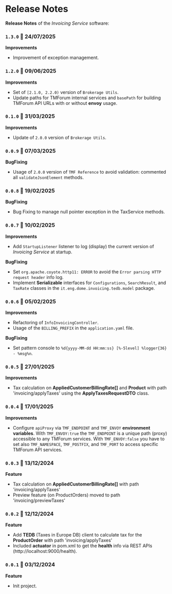 # Release Notes

**Release Notes** of the *Invoicing Service* software:

### <code>1.3.0</code> :calendar: 24/07/2025
**Improvements**
* Improvement of exception management. 

### <code>1.2.0</code> :calendar: 09/06/2025
**Improvements**
* Set of `[2.1.0, 2.2.0)` version of `Brokerage Utils`.
* Update paths for TMForum internal services and `basePath` for building TMForum API URLs with or without **envoy** usage.


### <code>0.1.0</code> :calendar: 31/03/2025
**Improvements**
* Update of `2.0.0` version of `Brokerage Utils`.


### <code>0.0.9</code> :calendar: 07/03/2025
**BugFixing**
* Usage of `2.0.0` version of `TMF Reference` to avoid validation: commented all `validateJsonElement` methods.


### <code>0.0.8</code> :calendar: 19/02/2025
**BugFixing**
* Bug Fixing to manage null pointer exception in the TaxService methods.


### <code>0.0.7</code> :calendar: 10/02/2025
**Improvements**
* Add `StartupListener` listener to log (display) the current version of *Invoicing Service* at startup.

**BugFixing**
* Set `org.apache.coyote.http11: ERROR` to avoid the `Error parsing HTTP request header` info log.
* Implement **Serializable** interfaces for `Configurations`, `SearchResult`, and `TaxRate` classes in the `it.eng.dome.invoicing.tedb.model` package.


### <code>0.0.6</code> :calendar: 05/02/2025
**Improvements**
* Refactoring of `InfoInvoicingController`.
* Usage of the `BILLING_PREFIX` in the `application.yaml` file.

**BugFixing**
* Set pattern console to `%d{yyyy-MM-dd HH:mm:ss} [%-5level] %logger{36} - %msg%n`.


### <code>0.0.5</code> :calendar: 27/01/2025
**Improvements**
* Tax calculation on **AppliedCustomerBillingRate[]** and **Product** with path 'invoicing/applyTaxes' using the **ApplyTaxesRequestDTO** class.


### <code>0.0.4</code> :calendar: 17/01/2025
**Improvements**
* Configure `apiProxy` via `TMF_ENDPOINT` and `TMF_ENVOY` **environment variables**. With `TMF_ENVOY:true` the `TMF_ENDPOINT` is a unique path (proxy) accessible to any TMForum services. With `TMF_ENVOY:false` you have to set also `TMF_NAMESPACE`, `TMF_POSTFIX`, and `TMF_PORT` to access specific TMForum API services.


### <code>0.0.3</code> :calendar: 13/12/2024
**Feature**
* Tax calculation on **AppliedCustomerBillingRate[]** with path 'invoicing/applyTaxes'
* Preview feature (on ProductOrders) moved to path 'invoicing/previewTaxes'


### <code>0.0.2</code> :calendar: 12/12/2024
**Feature**
* Add **TEDB** (Taxes in Europe DB) client to calculate tax for the **ProductOrder** with path 'invoicing/applyTaxes'
* Included **actuator** in pom.xml to get the **health** info via REST APIs (http://localhost:9000/health).


### <code>0.0.1</code> :calendar: 03/12/2024
**Feature**
* Init project.
